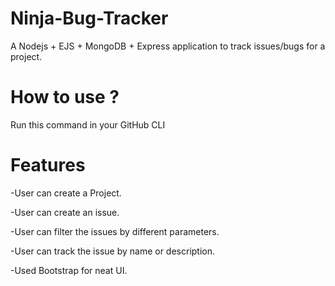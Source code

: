 # Ninja-Bug-Tracker

A Nodejs + EJS + MongoDB + Express application to track issues/bugs for a project.

# How to use ?

Run this command in your GitHub CLI

# Features

-User can create a Project.

-User can create an issue.

-User can filter the issues by different parameters.

-User can track the issue by name or description.

-Used Bootstrap for neat UI.
